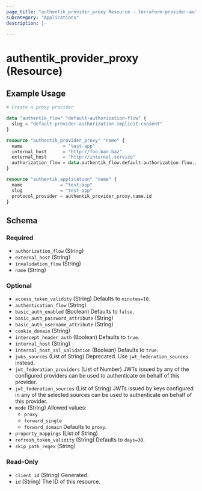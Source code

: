 ```yaml
---
page_title: "authentik_provider_proxy Resource - terraform-provider-authentik"
subcategory: "Applications"
description: |-
  
---
```


# authentik_provider_proxy (Resource)



## Example Usage

```terraform
# Create a proxy provider

data "authentik_flow" "default-authorization-flow" {
  slug = "default-provider-authorization-implicit-consent"
}

resource "authentik_provider_proxy" "name" {
  name               = "test-app"
  internal_host      = "http://foo.bar.baz"
  external_host      = "http://internal.service"
  authorization_flow = data.authentik_flow.default-authorization-flow.id
}

resource "authentik_application" "name" {
  name              = "test-app"
  slug              = "test-app"
  protocol_provider = authentik_provider_proxy.name.id
}
```

<!-- schema generated by tfplugindocs -->
## Schema

### Required

- `authorization_flow` (String)
- `external_host` (String)
- `invalidation_flow` (String)
- `name` (String)

### Optional

- `access_token_validity` (String) Defaults to `minutes=10`.
- `authentication_flow` (String)
- `basic_auth_enabled` (Boolean) Defaults to `false`.
- `basic_auth_password_attribute` (String)
- `basic_auth_username_attribute` (String)
- `cookie_domain` (String)
- `intercept_header_auth` (Boolean) Defaults to `true`.
- `internal_host` (String)
- `internal_host_ssl_validation` (Boolean) Defaults to `true`.
- `jwks_sources` (List of String) Deprecated. Use `jwt_federation_sources` instead.
- `jwt_federation_providers` (List of Number) JWTs issued by any of the configured providers can be used to authenticate on behalf of this provider.
- `jwt_federation_sources` (List of String) JWTs issued by keys configured in any of the selected sources can be used to authenticate on behalf of this provider.
- `mode` (String) Allowed values:
  - `proxy`
  - `forward_single`
  - `forward_domain`
 Defaults to `proxy`.
- `property_mappings` (List of String)
- `refresh_token_validity` (String) Defaults to `days=30`.
- `skip_path_regex` (String)

### Read-Only

- `client_id` (String) Generated.
- `id` (String) The ID of this resource.
